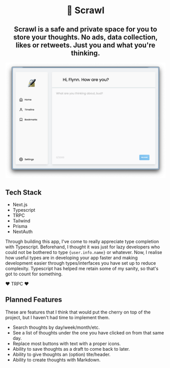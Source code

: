   <h1 align="center">
    🔏 Scrawl
  </h1>

  <h2 align="center">
  Scrawl is a safe and private space for you to store your thoughts. No ads, data collection, likes or retweets. Just you and what you're thinking.
  </h2>

![](./examples/screenshot1.png)

## Tech Stack

- Next.js
- Typescript
- TRPC
- Tailwind
- Prisma
- NextAuth

Through building this app, I've come to really appreciate type completion with Typescript. Beforehand, I thought it was just for lazy developers who could not be bothered to type `{user.info.name}` or whatever. Now, I realise how useful types are in developing your app faster and making development easier through types/interfaces you have set up to reduce complexity. Typescript has helped me retain some of my sanity, so that's got to count for something.

❤️ TRPC ❤️

## Planned Features

These are features that I think that would put the cherry on top of the project, but I haven't had time to implement them.

- Search thoughts by day/week/month/etc.
- See a list of thoughts under the one you have clicked on from that same day.
- Replace most buttons with text with a proper icons.
- Ability to save thoughts as a draft to come back to later.
- Ability to give thoughts an (option) tite/header.
- Ability to create thoughts with Markdown.
